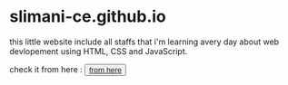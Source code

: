 # slimani-ce.github.io
this little website include all staffs that i'm learning avery day about web devlopement using HTML, CSS and JavaScript.

check it from here : <button><a target="_blank" href="https://slimani-ce.github.io">from here</a></button>
